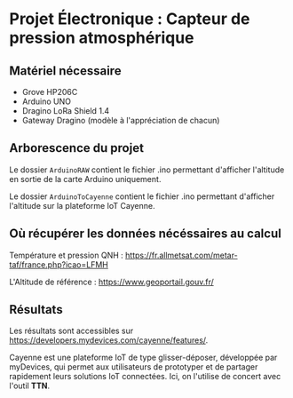 # Projet Électronique : Capteur de pression atmosphérique

## Matériel nécessaire

* Grove HP206C
* Arduino UNO
* Dragino LoRa Shield 1.4
* Gateway Dragino (modèle à l'appréciation de chacun)

## Arborescence du projet

Le dossier `ArduinoRAW` contient le fichier .ino permettant d'afficher l'altitude en sortie de la carte Arduino uniquement.

Le dossier `ArduinoToCayenne` contient le fichier .ino permettant d'afficher l'altitude sur la plateforme IoT Cayenne.
## Où récupérer les données nécéssaires au calcul

Température et pression QNH : https://fr.allmetsat.com/metar-taf/france.php?icao=LFMH

L'Altitude de référence : https://www.geoportail.gouv.fr/

## Résultats

Les résultats sont accessibles sur https://developers.mydevices.com/cayenne/features/.

Cayenne est une plateforme IoT de type glisser-déposer, développée par myDevices, qui permet aux utilisateurs de prototyper et de partager rapidement leurs solutions IoT connectées. Ici, on l'utilise de concert avec l'outil __TTN__.
